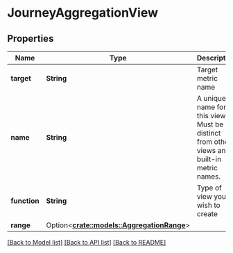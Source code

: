 # JourneyAggregationView

## Properties

Name | Type | Description | Notes
------------ | ------------- | ------------- | -------------
**target** | **String** | Target metric name | 
**name** | **String** | A unique name for this view. Must be distinct from other views and built-in metric names. | 
**function** | **String** | Type of view you wish to create | 
**range** | Option<[**crate::models::AggregationRange**](AggregationRange.md)> |  | [optional]

[[Back to Model list]](../README.md#documentation-for-models) [[Back to API list]](../README.md#documentation-for-api-endpoints) [[Back to README]](../README.md)


